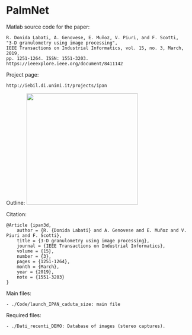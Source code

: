 # PalmNet

Matlab source code for the paper:

	R. Donida Labati, A. Genovese, E. Muñoz, V. Piuri, and F. Scotti, 
    "3-D granulometry using image processing", 
    IEEE Transactions on Industrial Informatics, vol. 15, no. 3, March, 2019, 
    pp. 1251-1264. ISSN: 1551-3203.
	https://ieeexplore.ieee.org/document/8411142
	
Project page:

	http://iebil.di.unimi.it/projects/ipan
    
Outline:
<img src="https://homes.di.unimi.it/genovese/graphics/ipan3d1.jpg" width="300">

Citation:

	@Article {ipan3d,
        author = {R. {Donida Labati} and A. Genovese and E. Muñoz and V. Piuri and F. Scotti},
        title = {3-D granulometry using image processing},
        journal = {IEEE Transactions on Industrial Informatics},
        volume = {15},
        number = {3},
        pages = {1251-1264},
        month = {March},
        year = {2019},
        note = {1551-3203}
    }

Main files:

	- ./Code/launch_IPAN_caduta_size: main file

Required files:

	- ./Dati_recenti_DEMO: Database of images (stereo captures).

	
